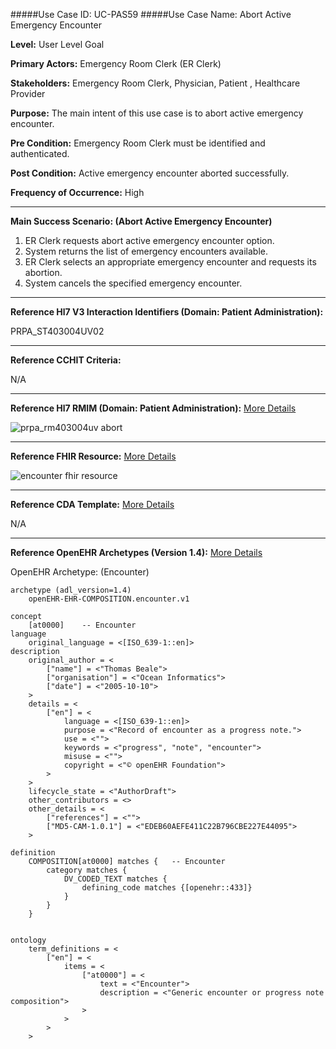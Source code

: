 #####Use Case ID: UC-PAS59
#####Use Case Name: Abort Active Emergency Encounter

**Level:**                     User Level Goal

**Primary Actors:**            Emergency Room Clerk (ER Clerk)

**Stakeholders:**              Emergency Room Clerk, Physician, Patient , Healthcare Provider

**Purpose:**                   The main intent of this use case is to abort active emergency encounter.

**Pre Condition:**             Emergency Room Clerk must be identified and authenticated. 

**Post Condition:**            Active emergency encounter aborted successfully.

**Frequency of Occurrence:**   High
__________________________________________________________
**Main Success Scenario: (Abort Active Emergency Encounter)**

1. ER Clerk requests abort active emergency encounter option.
2. System returns the list of emergency encounters available.
3. ER Clerk selects an appropriate emergency encounter and requests its abortion.
4. System cancels the specified emergency encounter.

________________________________________________________________________
**Reference Hl7 V3 Interaction Identifiers (Domain: Patient Administration):**

PRPA_ST403004UV02
_______________________________________________________________
**Reference CCHIT Criteria:**

N/A
_______________________________________________________________
**Reference Hl7 RMIM (Domain: Patient Administration):** [More Details](http://www.hl7.org/implement/standards/product_brief.cfm?product_id=306)

![prpa_rm403004uv abort](https://f.cloud.github.com/assets/5391320/1370185/1b4cd0b0-3a16-11e3-9698-d0d6defcafd5.png)
_______________________________________________________________
**Reference FHIR Resource:** [More Details](http://www.hl7.org/implement/standards/fhir/resourcelist.html)

![encounter fhir resource](https://f.cloud.github.com/assets/5391320/1295268/cb11790e-30a9-11e3-8af5-6e7bb9dfdbda.png)
_______________________________________________________________
**Reference CDA Template:** [More Details](http://www.hl7.org/Special/committees/structure/index.cfm)

N/A

_______________________________________________________________
**Reference OpenEHR Archetypes (Version 1.4):** [More Details](http://www.openehr.org/ckm/)

OpenEHR Archetype: (Encounter)

``` Archetype
archetype (adl_version=1.4)
	openEHR-EHR-COMPOSITION.encounter.v1

concept
	[at0000]	-- Encounter
language
	original_language = <[ISO_639-1::en]>
description
	original_author = <
		["name"] = <"Thomas Beale">
		["organisation"] = <"Ocean Informatics">
		["date"] = <"2005-10-10">
	>
	details = <
		["en"] = <
			language = <[ISO_639-1::en]>
			purpose = <"Record of encounter as a progress note.">
			use = <"">
			keywords = <"progress", "note", "encounter">
			misuse = <"">
			copyright = <"© openEHR Foundation">
		>
	>
	lifecycle_state = <"AuthorDraft">
	other_contributors = <>
	other_details = <
		["references"] = <"">
		["MD5-CAM-1.0.1"] = <"EDEB60AEFE411C22B796CBE227E44095">
	>

definition
	COMPOSITION[at0000] matches {	-- Encounter
		category matches {
			DV_CODED_TEXT matches {
				defining_code matches {[openehr::433]}
			}
		}
	}


ontology
	term_definitions = <
		["en"] = <
			items = <
				["at0000"] = <
					text = <"Encounter">
					description = <"Generic encounter or progress note composition">
				>
			>
		>
	>
```
